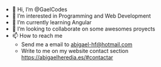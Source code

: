 - 👋 Hi, I’m @GaelCodes
- 👀 I’m interested in Programming and Web Development
- 🌱 I’m currently learning Angular
- 💞️ I’m looking to collaborate on some awesomes proyects
- 📫 How to reach me
    * Send me a email to abigael-hf@hotmail.com
    * Write to me on my website contact section https://abigaelheredia.es/#contactar

<!---
GaelCodes/GaelCodes is a ✨ special ✨ repository because its `README.md` (this file) appears on your GitHub profile.
You can click the Preview link to take a look at your changes.
--->
